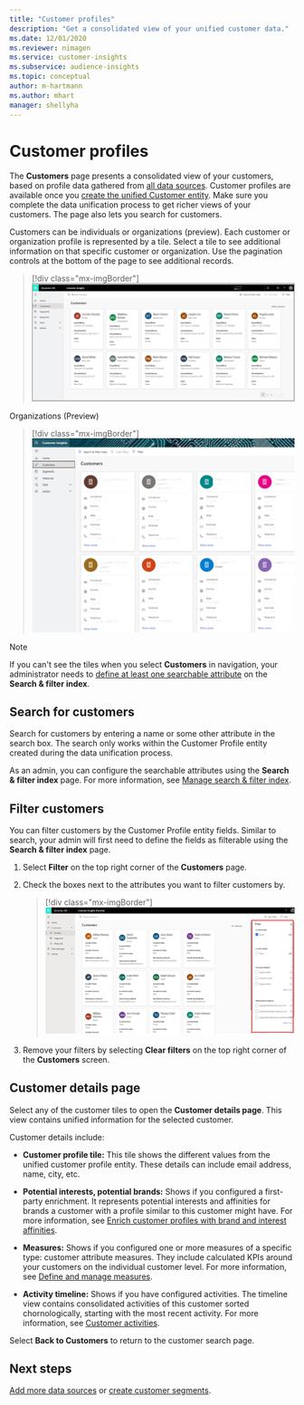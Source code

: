 ```yaml
---
title: "Customer profiles"
description: "Get a consolidated view of your unified customer data."
ms.date: 12/01/2020
ms.reviewer: nimagen
ms.service: customer-insights
ms.subservice: audience-insights
ms.topic: conceptual
author: m-hartmann
ms.author: mhart
manager: shellyha
---
```


# Customer profiles

The **Customers** page presents a consolidated view of your customers, based on profile data gathered from [all data sources](data-sources.md). Customer profiles are available once you [create the unified Customer entity](data-unification.md). Make sure you complete the data unification process to get richer views of your customers. The page also lets you search for customers.

Customers can be individuals or organizations (preview). Each customer or organization profile is represented by a tile. Select a tile to see additional information on that specific customer or organization. Use the pagination controls at the bottom of the page to see additional records.

> [!div class="mx-imgBorder"] 
> ![B2C customer profiles](media/profiles-customers.png "B2C customer profiles")

Organizations (Preview)
> [!div class="mx-imgBorder"] 
> ![B2B customer profiles](media/profile-customers-b2b.png "B2B customer profiles")

> [!NOTE]
> If you can't see the tiles when you select **Customers** in navigation, your administrator needs to [define at least one searchable attribute](search-filter-index.md) on the **Search & filter index**.

## Search for customers

Search for customers by entering a name or some other attribute in the search box. The search only works within the Customer Profile entity created during the data unification process.

As an admin, you can configure the searchable attributes using the **Search & filter index** page. For more information, see [Manage search & filter index](search-filter-index.md).

## Filter customers

You can filter customers by the Customer Profile entity fields. Similar to search, your admin will first need to define the fields as filterable using the **Search & filter index** page.

1. Select **Filter** on the top right corner of the **Customers** page.

2. Check the boxes next to the attributes you want to filter customers by.

   > [!div class="mx-imgBorder"] 
   > ![Customer profiles](media/profiles-customers3.png "Customer profiles")

3. Remove your filters by selecting **Clear filters** on the top right corner of the **Customers** screen.

##  Customer details page

Select any of the customer tiles to open the **Customer details page**. This view contains unified information for the selected customer.

Customer details include:

-	**Customer profile tile:** This tile shows the different values from the unified customer profile entity. These details can include email address, name, city, etc. 

-	**Potential interests, potential brands:** Shows if you configured a first-party enrichment. It represents potential interests and affinities for brands a customer with a profile similar to this customer might have. For more information, see [Enrich customer profiles with brand and interest affinities](enrichment-microsoft-graph.md).

-	**Measures:** Shows if you configured one or more measures of a specific type: customer attribute measures. They include calculated KPIs around your customers on the individual customer level. For more information, see [Define and manage measures](measures.md).

-	**Activity timeline:** Shows if you have configured activities. The timeline view contains consolidated activities of this customer sorted chornologically, starting with the most recent activity. For more information, see [Customer activities](activities.md).

Select **Back to Customers** to return to the customer search page.

## Next steps

[Add more data sources](data-sources.md) or [create customer segments](segments.md).
